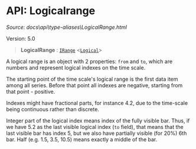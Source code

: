 # API: Logicalrange

*Source: docs\api\type-aliases\LogicalRange.html*

Version: 5.0

> **LogicalRange** : [`IRange`](../interfaces/IRange.md) <[`Logical`](Logical.md)>

A logical range is an object with 2 properties: `from` and `to`, which are numbers and represent logical indexes on the time scale.

The starting point of the time scale's logical range is the first data item among all series. Before that point all indexes are negative, starting from that point - positive.

Indexes might have fractional parts, for instance 4.2, due to the time-scale being continuous rather than discrete.

Integer part of the logical index means index of the fully visible bar. Thus, if we have 5.2 as the last visible logical index (`to` field), that means that the last visible bar has index 5, but we also have partially visible (for 20%) 6th bar. Half (e.g. 1.5, 3.5, 10.5) means exactly a middle of the bar.
